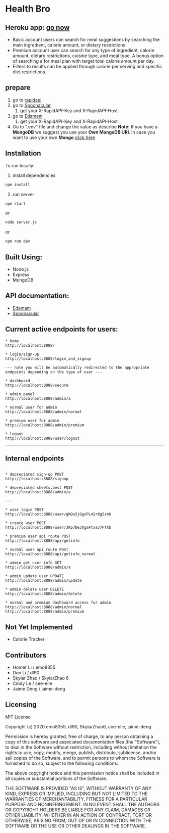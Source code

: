 # Health Bro

## Heroku app: [go now](https://healthbro.herokuapp.com)

* Basic account users can search for meal suggestions by searching the main ingredient, calorie amount, or dietary restrictions.
* Premium account user can search for any type of ingredient, calorie amount, dietary restrictions, cuisine type, and meal type. A bonus option of searching a for meal plan with target total calorie amount per day.
* Filters to results can be applied through calorie per serving and specific diet restrictions.

## prepare
1. go to [rapidapi](https://rapidapi.com)
2. go to [Spoonacular](https://rapidapi.com/spoonacular/api/Recipe%20-%20Food%20-%20Nutrition)
   1. get your X-RapidAPI-Key and X-RapidAPI-Host
3. go to [Edamam](https://rapidapi.com/edamam/api/Recipe%20Search%20and%20Diet)
   1. get your X-RapidAPI-Key and X-RapidAPI-Host
4. Go to ".env" file and change the value as describe
**Note:** If you have a **MongoDB** we suggest you use your **Own MongoDB URI**. In case you want to use your own **Mongo** [click here](https://www.mongodb.com)


## Installation 
To run locally:

1. install dependencies

```bash
npm install
```

2. run server

```bash
npm start
```

_or_

```bash
node server.js
```

_or_

```bash
npm run dev
```

## Built Using:
* Node.js
* Express
* MongoDB

## API documentation:
* [Edamam](https://developer.edamam.com)
* [Spoonacular](https://spoonacular.com/food-api)

## Current active endpoints for users:

```
* home
http://localhost:8888/

* login/sign-up
http://localhost:8888/login_and_signup

--- note you will be automatically redirected to the appropriate endpoints depending on the type of user ---

* dashboard
http://localhost:8888/secure

* admin panel
http://localhost:8888/admin/a

* normal user for admin
http://localhost:8888/admin/normal

* premium user for admin
http://localhost:8888/admin/premium

* logout
http://localhost:8888/user/logout

```

---

## Internal endpoints

```

* depreciated sign-up POST
http://localhost:8888/signup

* depreciated sheets.best POST
http://localhost:8888/admin/a

---

* user login POST
http://localhost:8888/user/gNQu5jGgxPL42r8g5zm6

* create user POST
http://localhost:8888/user/JKp7DeJXgaFtxaJ7FTXb

* premium user api route POST
http://localhost:8888/api/getinfo

* normal user api route POST
http://localhost:8888/api/getinfo_normal

* admin get user info GET
http://localhost:8888/admin/a

* admin update user UPDATE
http://localhost:8888/admin/update

* admin delete user DELETE
http://localhost:8888/admin/delete

* normal and premium dashboard access for admin
http://localhost:8888/admin/normal
http://localhost:8888/admin/premium

```
## Not Yet Implemented
* Calorie Tracker

## Contributors
* Homer Li / emo8355 
* Don Li / dl90
* Skylar Zhao / SkylarZhao 6
* Cindy Le / cee-elle
* Jaime Deng / jaime-deng

## Licensing
MIT License

Copyright (c) 2020 emo8355, dl90, SkylarZhao6, cee-elle, jaime-deng

Permission is hereby granted, free of charge, to any person obtaining a copy
of this software and associated documentation files (the "Software"), to deal
in the Software without restriction, including without limitation the rights
to use, copy, modify, merge, publish, distribute, sublicense, and/or sell
copies of the Software, and to permit persons to whom the Software is
furnished to do so, subject to the following conditions:

The above copyright notice and this permission notice shall be included in all
copies or substantial portions of the Software.

THE SOFTWARE IS PROVIDED "AS IS", WITHOUT WARRANTY OF ANY KIND, EXPRESS OR
IMPLIED, INCLUDING BUT NOT LIMITED TO THE WARRANTIES OF MERCHANTABILITY,
FITNESS FOR A PARTICULAR PURPOSE AND NONINFRINGEMENT. IN NO EVENT SHALL THE
AUTHORS OR COPYRIGHT HOLDERS BE LIABLE FOR ANY CLAIM, DAMAGES OR OTHER
LIABILITY, WHETHER IN AN ACTION OF CONTRACT, TORT OR OTHERWISE, ARISING FROM,
OUT OF OR IN CONNECTION WITH THE SOFTWARE OR THE USE OR OTHER DEALINGS IN THE
SOFTWARE.
